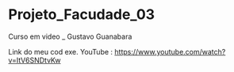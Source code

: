 # Projeto_Facudade_03

Curso em video _ Gustavo Guanabara

Link do meu cod exe. YouTube :
https://www.youtube.com/watch?v=ItV6SNDtvKw
